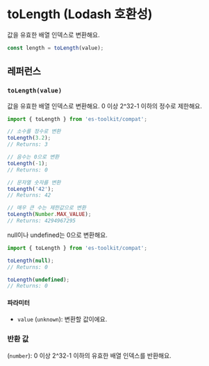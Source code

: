 # toLength (Lodash 호환성)

값을 유효한 배열 인덱스로 변환해요.

```typescript
const length = toLength(value);
```

## 레퍼런스

### `toLength(value)`

값을 유효한 배열 인덱스로 변환해요. 0 이상 2^32-1 이하의 정수로 제한해요.

```typescript
import { toLength } from 'es-toolkit/compat';

// 소수를 정수로 변환
toLength(3.2);
// Returns: 3

// 음수는 0으로 변환
toLength(-1);
// Returns: 0

// 문자열 숫자를 변환
toLength('42');
// Returns: 42

// 매우 큰 수는 제한값으로 변환
toLength(Number.MAX_VALUE);
// Returns: 4294967295
```

null이나 undefined는 0으로 변환해요.

```typescript
import { toLength } from 'es-toolkit/compat';

toLength(null);
// Returns: 0

toLength(undefined);
// Returns: 0
```

#### 파라미터

- `value` (`unknown`): 변환할 값이에요.

### 반환 값

(`number`): 0 이상 2^32-1 이하의 유효한 배열 인덱스를 반환해요.
